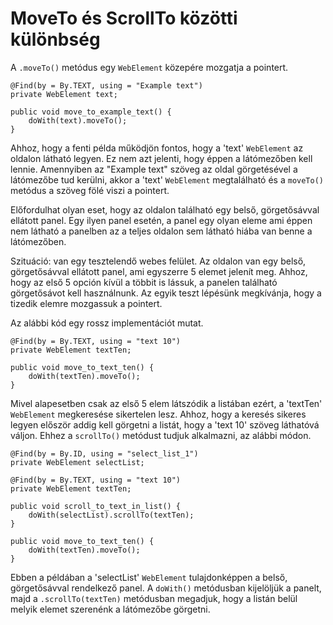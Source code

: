 # MoveTo és ScrollTo közötti különbség

A `.moveTo()` metódus egy `WebElement` közepére mozgatja a pointert. 

```
@Find(by = By.TEXT, using = "Example text")
private WebElement text;

public void move_to_example_text() {
	doWith(text).moveTo();
}
```

Ahhoz, hogy a fenti példa működjön fontos, hogy a 'text' `WebElement` az oldalon látható legyen. Ez nem azt jelenti, hogy éppen a látómezőben kell lennie. Amennyiben az "Example text" szöveg az oldal görgetésével a látómezőbe tud kerülni, akkor a 'text' `WebElement` megtalálható és a `moveTo()` metódus a szöveg fölé viszi a pointert.

Előfordulhat olyan eset, hogy az oldalon található egy belső, görgetősávval ellátott panel. Egy ilyen panel esetén, a panel egy olyan eleme ami éppen nem látható a panelben az a teljes oldalon sem látható hiába van benne a látómezőben. 

Szituáció: van egy tesztelendő webes felület. Az oldalon van egy belső, görgetősávval ellátott panel, ami egyszerre 5 elemet jelenít meg. Ahhoz, hogy az első 5 opción kívül a többit is lássuk, a panelen található görgetősávot kell használnunk. Az egyik teszt lépésünk megkívánja, hogy a tizedik elemre mozgassuk a pointert.

Az alábbi kód egy rossz implementációt mutat.

```
@Find(by = By.TEXT, using = "text 10")
private WebElement textTen;

public void move_to_text_ten() {
	doWith(textTen).moveTo();
}
```

Mivel alapesetben csak az első 5 elem látszódik a listában ezért, a 'textTen' `WebElement` megkeresése sikertelen lesz. Ahhoz, hogy a keresés sikeres legyen először addig kell görgetni a listát, hogy a 'text 10' szöveg láthatóvá váljon. Ehhez a `scrollTo()` metódust tudjuk alkalmazni, az alábbi módon.

```
@Find(by = By.ID, using = "select_list_1")
private WebElement selectList;

@Find(by = By.TEXT, using = "text 10")
private WebElement textTen;

public void scroll_to_text_in_list() {
    doWith(selectList).scrollTo(textTen);
}

public void move_to_text_ten() {
	doWith(textTen).moveTo();
}
```

Ebben a példában a 'selectList' `WebElement` tulajdonképpen a belső, görgetősávval rendelkező panel. A `doWith()` metódusban kijelöljük a panelt, majd a `.scrollTo(textTen)` metódusban megadjuk, hogy a listán belül melyik elemet szerenénk a látómezőbe görgetni.  